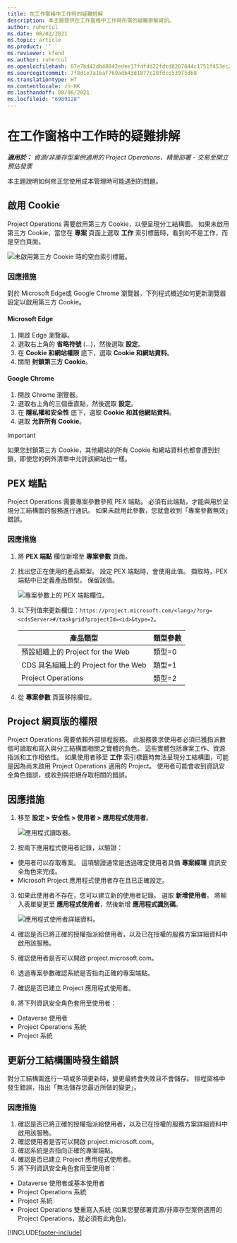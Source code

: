 ```yaml
---
title: 在工作窗格中工作時的疑難排解
description: 本主題提供在工作窗格中工作時所需的疑難排解資訊。
author: ruhercul
ms.date: 08/02/2021
ms.topic: article
ms.product: ''
ms.reviewer: kfend
ms.author: ruhercul
ms.openlocfilehash: 07e7bd42db48842edee17fdfdd22fdcd8207644c1751f453ec29c3194aac625e
ms.sourcegitcommit: 7f8d1e7a16af769adb43d1877c28fdce53975db8
ms.translationtype: HT
ms.contentlocale: zh-HK
ms.lasthandoff: 08/06/2021
ms.locfileid: "6989128"
---
```

# <a name="troubleshoot-working-in-the-task-grid"></a>在工作窗格中工作時的疑難排解 

_**適用於：** 資源/非庫存型案例適用的 Project Operations、精簡部署 - 交易至開立預估發票_

本主題說明如何修正您使用成本管理時可能遇到的問題。

## <a name="enable-cookies"></a>啟用 Cookie

Project Operations 需要啟用第三方 Cookie，以便呈現分工結構圖。 如果未啟用第三方 Cookie，當您在 **專案** 頁面上選取 **工作** 索引標籤時，看到的不是工作，而是空白頁面。

![未啟用第三方 Cookie 時的空白索引標籤。](media/blankschedule.png)


### <a name="workaround"></a>因應措施
對於 Microsoft Edge或 Google Chrome 瀏覽器，下列程式概述如何更新瀏覽器設定以啟用第三方 Cookie。

#### <a name="microsoft-edge"></a>Microsoft Edge

1. 開啟 Edge 瀏覽器。
2. 選取右上角的 **省略符號** (...)，然後選取 **設定**。
3. 在 **Cookie 和網站權限** 底下，選取 **Cookie 和網站資料**。
4. 關閉 **封鎖第三方 Cookie**。

#### <a name="google-chrome"></a>Google Chrome

1. 開啟 Chrome 瀏覽器。
2. 選取右上角的三個垂直點，然後選取 **設定**。
3. 在 **隱私權和安全性** 底下，選取 **Cookie 和其他網站資料**。
4. 選取 **允許所有 Cookie**。

> [!IMPORTANT]
> 如果您封鎖第三方 Cookie，其他網站的所有 Cookie 和網站資料也都會遭到封鎖，即使您的例外清單中允許該網站也一樣。

## <a name="pex-endpoint"></a>PEX 端點

Project Operations 需要專案參數參照 PEX 端點。 必須有此端點，才能與用於呈現分工結構圖的服務進行通訊。 如果未啟用此參數，您就會收到「專案參數無效」錯誤。 

### <a name="workaround"></a>因應措施

1. 將 **PEX 端點** 欄位新增至 **專案參數** 頁面。
2. 找出您正在使用的產品類型。 設定 PEX 端點時，會使用此值。 擷取時，PEX 端點中已定義產品類型。 保留該值。 
   
    ![專案參數上的 PEX 端點欄位。](media/pex-endpoint.png)

3. 以下列值來更新欄位：`https://project.microsoft.com/<lang>/?org=<cdsServer>#/taskgrid?projectId=<id>&type=2`。

   
   | 產品類型                         | 類型參數 |
   |--------------------------------------|----------------|
   | 預設組織上的 Project for the Web   | 類型=0         |
   |  CDS 具名組織上的 Project for the Web | 類型=1         |
   | Project Operations                   | 類型=2         |
   
4. 從 **專案參數** 頁面移除欄位。

## <a name="privileges-for-project-for-the-web"></a>Project 網頁版的權限

Project Operations 需要依賴外部排程服務。 此服務要求使用者必須已獲指派數個可讀取和寫入與分工結構圖相關之實體的角色。 這些實體包括專案工作、資源指派和工作相依性。 如果使用者移至 **工作** 索引標籤時無法呈現分工結構圖，可能是因為尚未啟用 Project Operations 適用的 Project。 使用者可能會收到資訊安全角色錯誤，或收到與拒絕存取相關的錯誤。


## <a name="workaround"></a>因應措施

1. 移至 **設定 > 安全性 > 使用者 > 應用程式使用者**。  

   ![應用程式讀取器。](media/applicationuser.jpg)
   
2. 按兩下應用程式使用者記錄，以驗證：

 - 使用者可以存取專案。 這項驗證通常是透過確定使用者具備 **專案經理** 資訊安全角色來完成。
 - Microsoft Project 應用程式使用者存在且已正確設定。
 
3. 如果此使用者不存在，您可以建立新的使用者記錄。 選取 **新增使用者**。 將輸入表單變更至 **應用程式使用者**，然後新增 **應用程式識別碼**。

   ![應用程式使用者詳細資料。](media/applicationuserdetails.jpg)

4. 確認是否已將正確的授權指派給使用者，以及已在授權的服務方案詳細資料中啟用該服務。
5. 確認使用者是否可以開啟 project.microsoft.com。
6. 透過專案參數確認系統是否指向正確的專案端點。
7. 確認是否已建立 Project 應用程式使用者。
8. 將下列資訊安全角色套用至使用者：

  - Dataverse 使用者
  - Project Operations 系統
  - Project 系統

## <a name="error-when-updating-the-work-breakdown-structure"></a>更新分工結構圖時發生錯誤

對分工結構圖進行一項或多項更新時，變更最終會失敗且不會儲存。 排程窗格中發生錯誤，指出「無法儲存您最近所做的變更」。

### <a name="workaround"></a>因應措施

1. 確認是否已將正確的授權指派給使用者，以及已在授權的服務方案詳細資料中啟用該服務。
2. 確認使用者是否可以開啟 project.microsoft.com。
3. 確認系統是否指向正確的專案端點。
4. 確認是否已建立 Project 應用程式使用者。
5. 將下列資訊安全角色套用至使用者：
  
  - Dataverse 使用者或基本使用者
  - Project Operations 系統
  - Project 系統
  - Project Operations 雙重寫入系統 (如果您要部署資源/非庫存型案例適用的 Project Operations，就必須有此角色)。


[!INCLUDE[footer-include](../includes/footer-banner.md)]
